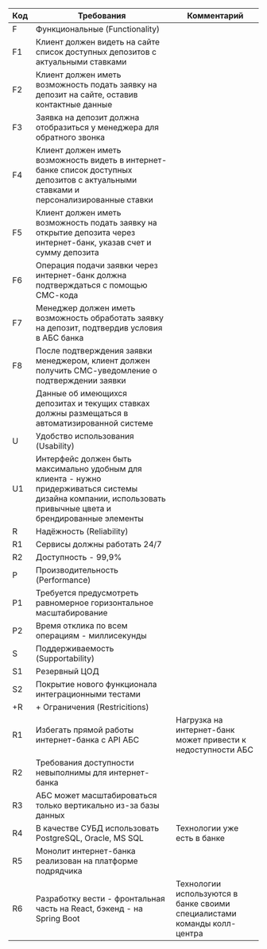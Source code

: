 | Код | Требования                                                                                                                                                       | Комментарий                                                              |
|-----|------------------------------------------------------------------------------------------------------------------------------------------------------------------|--------------------------------------------------------------------------|
| F   | Функциональные (Functionality)                                                                                                                                   |                                                                          |
| F1  | Клиент должен видеть на сайте список доступных депозитов с актуальными ставками                                                                                  |                                                                          |
| F2  | Клиент должен иметь возможность подать заявку на депозит на сайте, оставив контактные данные                                                                     |                                                                          |
| F3  | Заявка на депозит должна отобразиться у менеджера для обратного звонка                                                                                           |                                                                          |
| F4  | Клиент должен иметь возможность видеть в интернет-банке список доступных депозитов с актуальными ставками и персонализированные ставки                           |                                                                          |
| F5  | Клиент должен иметь возможность подать заявку на открытие депозита через интернет-банк, указав счет и сумму депозита                                             |                                                                          |
| F6  | Операция подачи заявки через интернет-банк должна подтверждаться с помощью СМС-кода                                                                              |                                                                          |
| F7  | Менеджер должен иметь возможность обработать заявку на депозит, подтвердив условия в АБС банка                                                                   |                                                                          |
| F8  | После подтверждения заявки менеджером, клиент должен получить СМС-уведомление о подтверждении заявки                                                             |                                                                          |
|     | Данные об имеющихся депозитах и текущих ставках должны размещаться в автоматизированной системе                                                                  |                                                                          |
| U   | Удобство использования (Usability)                                                                                                                               |                                                                          |
| U1  | Интерфейс должен быть максимально удобным для  клиента  -  нужно придерживаться системы дизайна компании, использовать привычные цвета и брендированные элементы |                                                                          |
| R   | Надёжность (Reliability)                                                                                                                                         |                                                                          |
| R1  | Сервисы должны работать 24/7                                                                                                                                     |                                                                          |
| R2  | Доступность - 99,9%                                                                                                                                              |                                                                          |
| P   | Производительность (Performance)                                                                                                                                 |                                                                          |
| P1  | Требуется предусмотреть равномерное горизонтальное масштабирование                                                                                               |                                                                          |
| P2  | Время отклика по всем операциям - миллисекунды                                                                                                                   |                                                                          |
| S   | Поддерживаемость (Supportability)                                                                                                                                |                                                                          |
| S1  | Резервный ЦОД                                                                                                                                                    |                                                                          |
| S2  | Покрытие нового функционала интеграционными тестами                                                                                                              |                                                                          |
| +R  | + Ограничения (Restricitions)                                                                                                                                    |                                                                          |
| R1  | Избегать прямой работы интернет-банка с API АБС                                                                                                                  | Нагрузка на интернет-банк может привести к недоступности АБС             |
| R2  | Требования доступности невыполнимы для интернет-банка                                                                                                            |                                                                          |
| R3  | АБС может масштабироваться только вертикально из-за базы данных                                                                                                  |                                                                          |
| R4  | В качестве СУБД использовать PostgreSQL, Oracle, MS SQL                                                                                                          | Технологии уже есть в банке                                              |
| R5  | Монолит интернет-банка реализован на платформе подрядчика                                                                                                        |                                                                          |
| R6  | Разработку вести - фронтальная часть на React, бэкенд - на Spring Boot                                                                                           | Технологии используются в банке своими специалистами команды колл-центра |
